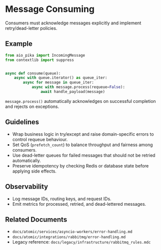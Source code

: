 # Message Consuming

Consumers must acknowledge messages explicitly and implement retry/dead-letter policies.

## Example

```python
from aio_pika import IncomingMessage
from contextlib import suppress


async def consume(queue):
    async with queue.iterator() as queue_iter:
        async for message in queue_iter:
            async with message.process(requeue=False):
                await handle_payload(message)
```

`message.process()` automatically acknowledges on successful completion and rejects on exceptions.

## Guidelines

- Wrap business logic in try/except and raise domain-specific errors to control requeue behaviour.
- Set QoS (`prefetch_count`) to balance throughput and fairness among consumers.
- Use dead-letter queues for failed messages that should not be retried automatically.
- Preserve idempotency by checking Redis or database state before applying side effects.

## Observability

- Log message IDs, routing keys, and request IDs.
- Emit metrics for processed, retried, and dead-lettered messages.

## Related Documents

- `docs/atomic/services/asyncio-workers/error-handling.md`
- `docs/atomic/integrations/rabbitmq/error-handling.md`
- Legacy reference: `docs/legacy/infrastructure/rabbitmq_rules.mdc`
